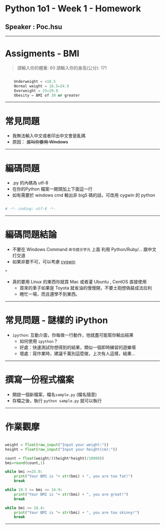 # Python 1o1 - Week 1 - Homework
## Speaker : Poc.hsu

---

# Assigments - BMI



> 請輸入你的體重: 60
> 請輸入你的身高(公分): 171

```python

	Underweight = <18.5
	Normal weight = 18.5–24.9 
	Overweight = 25–29.9 
	Obesity = BMI of 30 or greater

```
---

# 常見問題

- 我無法輸入中文或者印出中文會是亂碼
- 原因： ~~誰叫你要用 Windows~~

---


# 編碼問題

-  .py 的內碼為 utf-8 
-  在你的Python 檔案一開頭加上下面這一行
-  如有需要於 windows cmd 輸出非 big5 碼的話，可改用 cygwin 的 python  

```python

# -*- coding: utf-8 -*-
```
---


# 編碼問題結論

- 不要在 Windows Command `命令提示字元` 上面 利用 Python/Ruby/... 跟中文打交道
- 如果非要不可，可以考慮 [cygwin](https://www.cygwin.com/)

^
- 真的要用 Linux 的東西你就買 Mac 或者灌 Ubuntu , CentOS 直接使用
	- 買來的車子如果是 Toyota 就省油的慢慢開，不要土砲想偽裝成法拉利
	- 瞎忙一場，而且還學不到東西。

---

# 常見問題 - 謎樣的 iPython

- `ipython`: 互動介面，你每做一行動作，他就盡可能幫你輸出結果
	- 如何使用 `ipython` ?
	- 好處：快速測試你想得到的結果，類似一個即時練習的遊樂場
	- 壞處：寫作業時，建議千萬別這麼做，上次有人這樣，結果...

---


# 撰寫一份程式檔案

- 開啟一個新檔案，檔名`sample.py` (檔名隨意)
- 存檔之後，執行 `python sample.py` 就可以執行

--- 

# 作業觀摩

```python

weight = float(raw_input("Input your weight:"))
height = float(raw_input("Input your height(cm):"))

count = float(weight/((height*height)/10000))
bmi=round(count,1)

while bmi >=25.0:
    print("Your BMI is "+ str(bmi) + ", you are too fat!")
    break

while 18.5 <= bmi <= 24.9:
    print("Your BMI is "+ str(bmi) + ", you are great!")
    break

while bmi <= 18.4:
    print("Your BMI is "+ str(bmi) + ", you are too skinny!")
    break


```


---